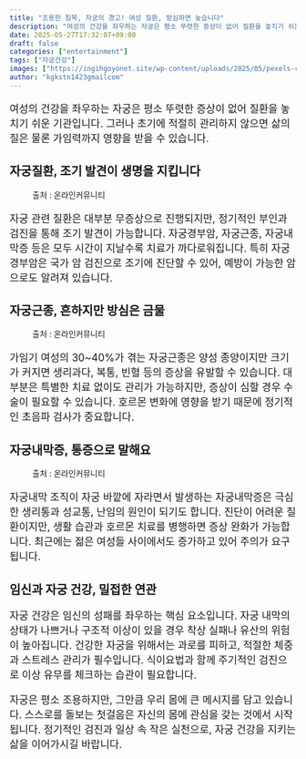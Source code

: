 ```yaml
---
title: "조용한 침묵, 자궁의 경고! 여성 질환, 방심하면 늦습니다"
description: "여성의 건강을 좌우하는 자궁은 평소 뚜렷한 증상이 없어 질환을 놓치기 쉬운 기관입니다. 그러나 초기에 적절히 관리하지 않으면 삶의 질은 물론 가임력까지 영향을 받을 수 있습니다."
date: 2025-05-27T17:32:07+09:00
draft: false
categories: ["entertainment"]
tags: ["자궁건강"]
images: ["https://ingihgoyonet.site/wp-content/uploads/2025/05/pexels-cottonbro-6471431-683x1024.jpg", "https://ingihgoyonet.site/wp-content/uploads/2025/05/pexels-cottonbro-6770141-683x1024.jpg", "https://ingihgoyonet.site/wp-content/uploads/2025/05/pexels-nadezhda-moryak-7467100-1024x683.jpg"]
author: "kgkstn1423gmailcom"
---
```


<p style="font-size:18px">여성의 건강을 좌우하는 자궁은 평소 뚜렷한 증상이 없어 질환을 놓치기 쉬운 기관입니다. 그러나 초기에 적절히 관리하지 않으면 삶의 질은 물론 가임력까지 영향을 받을 수 있습니다.</p> <h2 >자궁질환, 조기 발견이 생명을 지킵니다</h2> <figure ><img src="https://ingihgoyonet.site/wp-content/uploads/2025/05/pexels-cottonbro-6471431-683x1024.jpg" alt="" style="aspect-ratio:16/9;object-fit:cover"/><figcaption >출처 : 온라인커뮤니티</figcaption></figure> <p style="font-size:18px">자궁 관련 질환은 대부분 무증상으로 진행되지만, 정기적인 부인과 검진을 통해 조기 발견이 가능합니다. 자궁경부암, 자궁근종, 자궁내막증 등은 모두 시간이 지날수록 치료가 까다로워집니다. 특히 자궁경부암은 국가 암 검진으로 조기에 진단할 수 있어, 예방이 가능한 암으로도 알려져 있습니다.</p> <h2 >자궁근종, 흔하지만 방심은 금물</h2> <figure ><img src="https://ingihgoyonet.site/wp-content/uploads/2025/05/pexels-cottonbro-6770141-683x1024.jpg" alt="" style="aspect-ratio:16/9;object-fit:cover"/><figcaption >출처 : 온라인커뮤니티</figcaption></figure> <p style="font-size:18px">가임기 여성의 30~40%가 겪는 자궁근종은 양성 종양이지만 크기가 커지면 생리과다, 복통, 빈혈 등의 증상을 유발할 수 있습니다. 대부분은 특별한 치료 없이도 관리가 가능하지만, 증상이 심할 경우 수술이 필요할 수 있습니다. 호르몬 변화에 영향을 받기 때문에 정기적인 초음파 검사가 중요합니다.</p> <h2 >자궁내막증, 통증으로 말해요</h2> <figure ><img src="https://ingihgoyonet.site/wp-content/uploads/2025/05/pexels-nadezhda-moryak-7467100-1024x683.jpg" alt="" style="aspect-ratio:16/9;object-fit:cover"/><figcaption >출처 : 온라인커뮤니티</figcaption></figure> <p style="font-size:18px">자궁내막 조직이 자궁 바깥에 자라면서 발생하는 자궁내막증은 극심한 생리통과 성교통, 난임의 원인이 되기도 합니다. 진단이 어려운 질환이지만, 생활 습관과 호르몬 치료를 병행하면 증상 완화가 가능합니다. 최근에는 젊은 여성들 사이에서도 증가하고 있어 주의가 요구됩니다.</p> <h2 >임신과 자궁 건강, 밀접한 연관</h2> <p style="font-size:18px">자궁 건강은 임신의 성패를 좌우하는 핵심 요소입니다. 자궁 내막의 상태가 나쁘거나 구조적 이상이 있을 경우 착상 실패나 유산의 위험이 높아집니다. 건강한 자궁을 위해서는 과로를 피하고, 적절한 체중과 스트레스 관리가 필수입니다. 식이요법과 함께 주기적인 검진으로 이상 유무를 체크하는 습관이 필요합니다.</p> <p style="font-size:18px">자궁은 평소 조용하지만, 그만큼 우리 몸에 큰 메시지를 담고 있습니다. 스스로를 돌보는 첫걸음은 자신의 몸에 관심을 갖는 것에서 시작됩니다. 정기적인 검진과 일상 속 작은 실천으로, 자궁 건강을 지키는 삶을 이어가시길 바랍니다.</p>